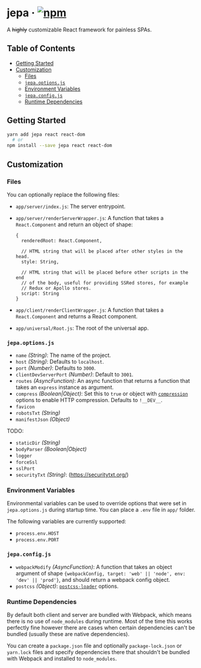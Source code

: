 # jepa · [![npm](https://img.shields.io/npm/v/jepa.svg)](https://npm.im/jepa)

A ~~highly~~ customizable React framework for painless SPAs.

## Table of Contents

* [Getting Started](#getting-started)
* [Customization](#customization)
    * [Files](#files)
    * [`jepa.options.js`](#jepaoptionsjs)
    * [Environment Variables](#environment-variables)
    * [`jepa.config.js`](#jepaconfigjs)
    * [Runtime Dependencies](#runtime-dependencies)

## Getting Started

```sh
yarn add jepa react react-dom
  # or
npm install --save jepa react react-dom
```

## Customization

### Files

You can optionally replace the following files:

* `app/server/index.js`: The server entrypoint.
* `app/server/renderServerWrapper.js`: A function that takes a
  `React.Component` and return an object of shape:

    ```
    {
      renderedRoot: React.Component,

      // HTML string that will be placed after other styles in the head.
      style: String,

      // HTML string that will be placed before other scripts in the end
      // of the body, useful for providing SSRed stores, for example
      // Redux or Apollo stores.
      script: String
    }
    ```

* `app/client/renderClientWrapper.js`: A function that takes a
  `React.Component` and returns a React component.
* `app/universal/Root.js`: The root of the universal app.

### `jepa.options.js`

* `name` _(String)_: The name of the project.
* `host` _(String)_: Defaults to `localhost`.
* `port` _(Number)_: Defaults to `3000`.
* `clientDevServerPort` _(Number)_: Default to `3001`.
* `routes` _(AsyncFunction)_: An async function that returns a function
  that takes an `express` instance as argument.
* `compress` _(Boolean|Object)_: Set this to `true` or object with
  [`compression`](https://github.com/expressjs/compression) options
  to enable HTTP compression. Defaults to `!__DEV__`.
* `favicon`
* `robotsTxt` _(String)_
* `manifestJson` _(Object)_

TODO:

* `staticDir` _(String)_
* `bodyParser` _(Boolean|Object)_
* `logger`
* `forceSsl`
* `sslPort`
* `securityTxt` _(String)_: (https://securitytxt.org/)

### Environment Variables

Environmental variables can be used to override options that were set in
`jepa.options.js` during startup time. You can place a `.env` file in
`app/` folder.

The following variables are currently supported:

* `process.env.HOST`
* `process.env.PORT`

### `jepa.config.js`

* `webpackModify` _(AsyncFunction)_: A function that takes an object
  argument of shape `{webpackConfig, target: 'web' || 'node', env: 'dev' || 'prod'}`,
  and should return a webpack config object.
* `postcss` _(Object)_: [`postcss-loader`](https://github.com/postcss/postcss-loader) options.

### Runtime Dependencies

By default both client and server are bundled with Webpack, which means
there is no use of `node_modules` during runtime. Most of the time this
works perfectly fine however there are cases when certain dependencies
can't be bundled (usually these are native dependencies).

You can create a `package.json` file and optionally `package-lock.json`
or `yarn.lock` files and specify dependencies there that shouldn't be
bundled with Webpack and installed to `node_modules`.
